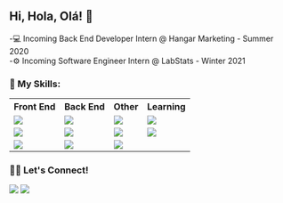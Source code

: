## Hi, Hola, Olá! 👋

<!--
**bryansilva10/bryansilva10** is a ✨ _special_ ✨ repository because its `README.md` (this file) appears on your GitHub profile.

Here are some ideas to get you started:

- 🔭 I’m currently working on ..
- 🌱 I’m currently learning ...
- 👯 I’m looking to collaborate on ...
- 🤔 I’m looking for help with ...
- 💬 Ask me about ...
- 📫 How to reach me: ...
- 😄 Pronouns: ...
- ⚡ Fun fact: ...
-->

-💻 Incoming Back End Developer Intern @ Hangar Marketing - Summer 2020 <br>
-⚙️ Incoming Software Engineer Intern @ LabStats - Winter 2021

### 🚀 My Skills:
<table style="width:100%">
  <tr>
    <th>Front End</th>
    <th>Back End</th> 
    <th>Other</th>
    <th>Learning</th>
  </tr>
  <tr>
    <td><img src="https://img.shields.io/badge/angular-%23DD0031.svg?&style=for-the-badge&logo=angular&logoColor=white"></td>
    <td><img src="https://img.shields.io/badge/mongodb-%2347A248.svg?&style=for-the-badge&logo=mongodb&logoColor=white"></td>
    <td><img src="https://img.shields.io/badge/git-%23F05032.svg?&style=for-the-badge&logo=git&logoColor=white"></td>
    <td><img src="https://img.shields.io/badge/sass-%23CC6699.svg?&style=for-the-badge&logo=sass&logoColor=white"></td>
  </tr>
  <tr>
    <td><img src="https://img.shields.io/badge/css3-%231572B6.svg?&style=for-the-badge&logo=css3&logoColor=white"></td>
    <td><img src="https://img.shields.io/badge/node.js-%23339933.svg?&style=for-the-badge&logo=node.js&logoColor=white"></td>
    <td><img src="https://img.shields.io/badge/github-%23181717.svg?&style=for-the-badge&logo=github&logoColor=white"></td>
    <td><img src="https://img.shields.io/badge/bootstrap-%23563D7C.svg?&style=for-the-badge&logo=bootstrap&logoColor=white"></td>
  </tr>
  <tr>
    <td><img src="https://img.shields.io/badge/html5-%23E34F26.svg?&style=for-the-badge&logo=html5&logoColor=white"></td>
    <td><img src="https://img.shields.io/badge/npm-%23CB3837.svg?&style=for-the-badge&logo=npm&logoColor=white"></td>
    <td><img src="https://img.shields.io/badge/vsCode-%23007ACC.svg?&style=for-the-badge&logo=visualstudiocode&logoColor=white"></td>
  </tr>
</table>

### 🤝🏽 Let's Connect!
<a href="https://www.linkedin.com/in/bryanguillen/"><img src="https://img.shields.io/badge/linkedin-%230077B5.svg?&style=for-the-badge&logo=linkedin&logoColor=white"></a> <a href="https://twitter.com/BryanGuillenS"><img src="https://img.shields.io/badge/twitter-%231DA1F2.svg?&style=for-the-badge&logo=twitter&logoColor=white"></a>
